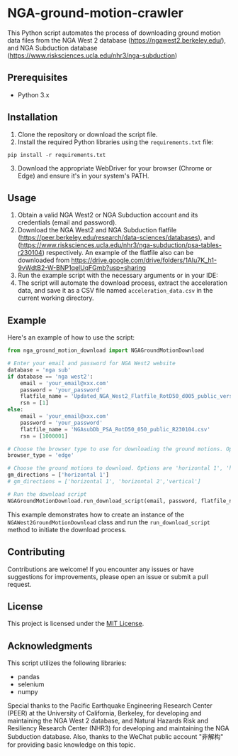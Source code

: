 # NGA-ground-motion-crawler

This Python script automates the process of downloading ground motion data files from the NGA West 2 database (https://ngawest2.berkeley.edu/), and NGA Subduction database (https://www.risksciences.ucla.edu/nhr3/nga-subduction)

## Prerequisites

- Python 3.x

## Installation

1. Clone the repository or download the script file.
2. Install the required Python libraries using the `requirements.txt` file:

```
pip install -r requirements.txt
```

3. Download the appropriate WebDriver for your browser (Chrome or Edge) and ensure it's in your system's PATH.

## Usage

1. Obtain a valid NGA West2 or NGA Subduction account and its credentials (email and password).
2. Download the NGA West2 and NGA Subduction flatfile (https://peer.berkeley.edu/research/data-sciences/databases), and (https://www.risksciences.ucla.edu/nhr3/nga-subduction/psa-tables-r230104) respectively. An example of the flatfile also can be downloaded from https://drive.google.com/drive/folders/1AIu7K_h1-9vWdtB2-W-BNP1qelUqFGmb?usp=sharing
3. Run the example script with the necessary arguments or in your IDE:
4. The script will automate the download process, extract the acceleration data, and save it as a CSV file named `acceleration_data.csv` in the current working directory.

## Example
Here's an example of how to use the script:

```python
from nga_ground_motion_download import NGAGroundMotionDownload

# Enter your email and password for NGA West2 website
database = 'nga sub'
if database == 'nga west2':
    email = 'your_email@xxx.com'
    password = 'your_password'
    flatfile_name = 'Updated_NGA_West2_Flatfile_RotD50_d005_public_version.xlsx'
    rsn = [1]
else:
    email = 'your_email@xxx.com'
    password = 'your_password'
    flatfile_name = 'NGAsubDb_PSA_RotD50_050_public_R230104.csv'
    rsn = [1000001]

# Choose the browser type to use for downloading the ground motions. Options are 'chrome' and 'edge'
browser_type = 'edge'

# Choose the ground motions to download. Options are 'horizontal 1', 'horizontal 2','vertical'
gm_directions = ['horizontal 1']
# gm_directions = ['horizontal 1', 'horizontal 2','vertical']

# Run the download script
NGAGroundMotionDownload.run_download_script(email, password, flatfile_name, browser_type, gm_directions, rsn, database)
```

This example demonstrates how to create an instance of the `NGAWest2GroundMotionDownload` class and run the `run_download_script` method to initiate the download process.

## Contributing

Contributions are welcome! If you encounter any issues or have suggestions for improvements, please open an issue or submit a pull request.

## License

This project is licensed under the [MIT License](LICENSE).

## Acknowledgments

This script utilizes the following libraries:

- pandas
- selenium
- numpy

Special thanks to the Pacific Earthquake Engineering Research Center (PEER) at the University of California, Berkeley, for developing and maintaining the NGA West 2 database, and Natural Hazards Risk and Resiliency Research Center (NHR3) for developing and maintaining the NGA Subduction database. Also, thanks to the WeChat public account "非解构" for providing basic knowledge on this topic.
